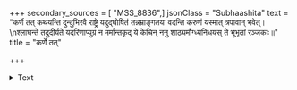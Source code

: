 +++
secondary_sources = [ "MSS_8836",]
jsonClass = "Subhaashita"
text = "कर्णे तत् कथयन्ति दुन्दुभिरवै राष्ट्रे यदुद्घोषितं तन्नम्राङ्गतया वदन्ति करुणं यस्मात् त्रपावान् भवेत्।  \nश्लाघन्ते तदुदीर्यते यदरिणाप्युग्रं न मर्मान्तकृद् ये केचिन् ननु शाठ्यमौग्ध्यनिधयस् ते भूभृतां रञ्जकाः॥"
title = "कर्णे तत्"

+++

<details><summary>Text</summary>

कर्णे तत् कथयन्ति दुन्दुभिरवै राष्ट्रे यदुद्घोषितं तन्नम्राङ्गतया वदन्ति करुणं यस्मात् त्रपावान् भवेत्।  
श्लाघन्ते तदुदीर्यते यदरिणाप्युग्रं न मर्मान्तकृद् ये केचिन् ननु शाठ्यमौग्ध्यनिधयस् ते भूभृतां रञ्जकाः॥
</details>

